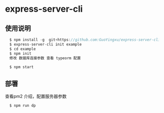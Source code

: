# express-server-cli
## 使用说明
```js
  $ npm install -g  git+https://github.com:GuoYingxu/express-server-cli.git
  $ express-server-cli init example
  $ cd example
  $ npm init
  修改 数据库连接参数 查看 typeorm 配置
  
  $ npm start
```
  
## 部署
  查看pm2 介绍，配置服务器参数
  
  ```js
    $ npm run dp
  ```
  
